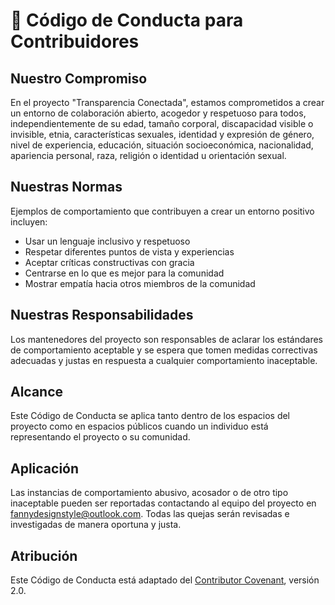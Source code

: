 # 🤝 Código de Conducta para Contribuidores

## Nuestro Compromiso

En el proyecto "Transparencia Conectada", estamos comprometidos a crear un entorno de colaboración abierto, acogedor y respetuoso para todos, independientemente de su edad, tamaño corporal, discapacidad visible o invisible, etnia, características sexuales, identidad y expresión de género, nivel de experiencia, educación, situación socioeconómica, nacionalidad, apariencia personal, raza, religión o identidad u orientación sexual.

## Nuestras Normas

Ejemplos de comportamiento que contribuyen a crear un entorno positivo incluyen:

- Usar un lenguaje inclusivo y respetuoso
- Respetar diferentes puntos de vista y experiencias
- Aceptar críticas constructivas con gracia
- Centrarse en lo que es mejor para la comunidad
- Mostrar empatía hacia otros miembros de la comunidad

## Nuestras Responsabilidades

Los mantenedores del proyecto son responsables de aclarar los estándares de comportamiento aceptable y se espera que tomen medidas correctivas adecuadas y justas en respuesta a cualquier comportamiento inaceptable.

## Alcance

Este Código de Conducta se aplica tanto dentro de los espacios del proyecto como en espacios públicos cuando un individuo está representando el proyecto o su comunidad.

## Aplicación

Las instancias de comportamiento abusivo, acosador o de otro tipo inaceptable pueden ser reportadas contactando al equipo del proyecto en fannydesignstyle@outlook.com. Todas las quejas serán revisadas e investigadas de manera oportuna y justa.

## Atribución

Este Código de Conducta está adaptado del [Contributor Covenant](https://www.contributor-covenant.org), versión 2.0.

